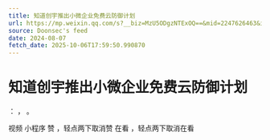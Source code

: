 ```yaml
---
title: 知道创宇推出小微企业免费云防御计划
url: https://mp.weixin.qq.com/s?__biz=MzU5ODgzNTExOQ==&mid=2247626463&idx=2&sn=c6fc50668ec6230fc8b2782fa2e39075
source: Doonsec's feed
date: 2024-08-07
fetch_date: 2025-10-06T17:59:50.990870
---
```


# 知道创宇推出小微企业免费云防御计划

：
，
。

视频
小程序
赞
，轻点两下取消赞
在看
，轻点两下取消在看